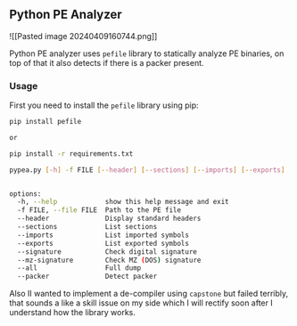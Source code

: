 ## Python PE Analyzer

![[Pasted image 20240409160744.png]]

Python PE analyzer uses `pefile` library to statically analyze PE binaries, on top of that it also detects if there is a packer present. 

### Usage

First you need to install the `pefile`  library using pip:

```bash
pip install pefile

or

pip install -r requirements.txt
```


```bash
pypea.py [-h] -f FILE [--header] [--sections] [--imports] [--exports] [--signature] [--mz-signature] [--all] [--packer]


options:
  -h, --help            show this help message and exit
  -f FILE, --file FILE  Path to the PE file
  --header              Display standard headers
  --sections            List sections
  --imports             List imported symbols
  --exports             List exported symbols
  --signature           Check digital signature
  --mz-signature        Check MZ (DOS) signature
  --all                 Full dump
  --packer              Detect packer
```

Also II wanted to implement a  de-compiler using `capstone` but failed terribly, that sounds a like a  skill issue on my side which I will rectify soon after I understand how the library works.
